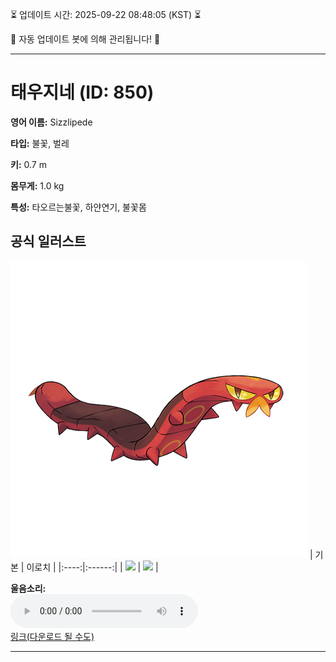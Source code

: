 
⏳ 업데이트 시간: 2025-09-22 08:48:05 (KST) ⏳

🤖 자동 업데이트 봇에 의해 관리됩니다! 🤖

---

# 태우지네 (ID: 850)
**영어 이름:** Sizzlipede

**타입:** 불꽃, 벌레

**키:** 0.7 m

**몸무게:** 1.0 kg

**특성:** 타오르는불꽃, 하얀연기, 불꽃몸

## 공식 일러스트
![](https://raw.githubusercontent.com/PokeAPI/sprites/master/sprites/pokemon/other/official-artwork/850.png)
| 기본 | 이로치 |
|:----:|:------:|
| <img src="http://play.pokemonshowdown.com/sprites/ani/sizzlipede.gif" width="200"> | <img src="http://play.pokemonshowdown.com/sprites/ani-shiny/sizzlipede.gif" width="200"> |

**울음소리:**<br><audio controls src="https://raw.githubusercontent.com/PokeAPI/cries/main/cries/pokemon/latest/850.ogg"></audio><br> [링크(다운로드 될 수도)](https://raw.githubusercontent.com/PokeAPI/cries/main/cries/pokemon/latest/850.ogg)


---
